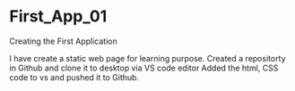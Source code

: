 # First_App_01
Creating the First Application

I have create a static web page for learning purpose.
Created a repositorty in Github and clone it to desktop via VS code editor
Added the html, CSS code to vs and pushed it to Github.
